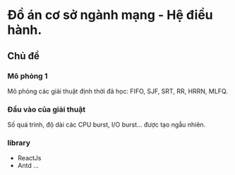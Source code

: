 # Đồ án cơ sở ngành mạng - Hệ điều hành.

## Chủ đề 
### Mô phỏng 1   
Mô phỏng các giải thuật định thời đã học: FIFO, SJF, SRT, RR, HRRN, MLFQ. 

### Đầu vào của giải thuật 
Số quá trình, độ dài các CPU burst, I/O burst… được tạo ngẫu nhiên.

### library
- ReactJs
- Antd
...
